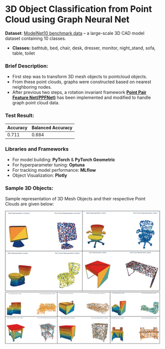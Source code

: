 # 3D Object Classification from Point Cloud using Graph Neural Net
**Dataset**: [ModelNet10 benchmark data](https://people.csail.mit.edu/khosla/papers/cvpr2015_wu.pdf) – a large-scale 3D CAD model dataset containing 10 classes.
- **Classes:** bathtub, bed, chair, desk, dresser, monitor, night_stand, sofa, table, toilet

### Brief Description:
- First step was to transform 3D mesh objects to pointcloud objects.
- From these point clouds, graphs were constructed based on nearest neighboring nodes.
- After previous two steps, a rotation invariant framework [**Point Pair Feature Net(PPFNet)**](https://arxiv.org/abs/1802.02669) has been implemented and modified to handle graph point cloud data.

### Test Result:
| Accuracy  | Balanced Accuracy |
| ------ | ------ |
| 0.711  | 0.684 |

### Libraries and Frameworks
- For model building: **PyTorch** & **PyTorch Geometric**
- For hyperparameter tuning: **Optuna**
- For tracking model performance: **MLflow**
- Object Visualization: **Plotly**


### Sample 3D Objects:
Sample representation of 3D Mesh Objects and their respective Point Clouds are given below:

![alt text](interactive_sample_visualization\static\sample1.PNG) 
![alt text](interactive_sample_visualization\static\sample2.PNG)